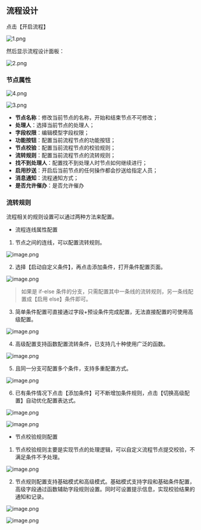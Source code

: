 ## 流程设计

点击【开启流程】

![1.png](https://bce.bdstatic.com/doc/bce-doc/ISUDA/1_0d181ef.png)

然后显示流程设计面板：

![2.png](https://bce.bdstatic.com/doc/bce-doc/ISUDA/2_3a0c67b.png)

### 节点属性

![4.png](https://bce.bdstatic.com/doc/bce-doc/ISUDA/4_64d5079.png)

![3.png](https://bce.bdstatic.com/doc/bce-doc/ISUDA/3_5255565.png)

- **节点名称**：修改当前节点的名称，开始和结束节点不可修改；
- **处理人**：选择当前节点的处理人；
- **字段权限**：编辑模型字段权限；
- **功能按钮**：配置当前流程节点的功能按钮；
- **节点校验**：配置当前流程节点的校验规则；
- **流转规则**：配置当前流程节点的流转规则；
- **找不到处理人**：配置找不到处理人时节点如何继续进行；
- **启用抄送**：开启后当前节点的任何操作都会抄送给指定人员；
- **消息通知**：流程通知方式；
- **是否允许催办**：是否允许催办

### 流转规则

流程相关的规则设置可以通过两种方法来配置。

- 流程连线属性配置

1. 节点之间的连线，可以配置流转规则。

![image.png](https://bce.bdstatic.com/doc/bce-doc/ISUDA/image_d869411.png)

2. 选择【启动自定义条件】，再点击添加条件，打开条件配置页面。

![image.png](https://bce.bdstatic.com/doc/bce-doc/ISUDA/image_cf826c2.png)

> 如果是 if-else 条件的分支，只需配置其中一条线的流转规则，另一条线配置成【启用 else】条件即可。

3. 简单条件配置可直接通过字段+预设条件完成配置，无法直接配置的可使用高级配置。

![image.png](https://bce.bdstatic.com/doc/bce-doc/ISUDA/image_b601b62.png)

4. 高级配置支持函数配置流转条件，已支持几十种使用广泛的函数。

![image.png](https://bce.bdstatic.com/doc/bce-doc/ISUDA/image_b13a101.png)

5. 且同一分支可配置多个条件，支持多重配置方式。

![image.png](https://bce.bdstatic.com/doc/bce-doc/ISUDA/image_a5d5087.png)

6. 已有条件情况下点击【添加条件】可不断增加条件规则，点击【切换高级配置】自动优化配置表达式。

![image.png](https://bce.bdstatic.com/doc/bce-doc/ISUDA/image_f17f9f2.png)

![image.png](https://bce.bdstatic.com/doc/bce-doc/ISUDA/image_5ca531b.png)

- 节点校验规则配置

1. 节点校验规则主要是实现节点的处理逻辑，可以自定义流程节点提交校验，不满足条件不予处理。

![image.png](https://bce.bdstatic.com/doc/bce-doc/ISUDA/image_069b8fa.png)

2. 节点规则配置支持基础模式和高级模式。基础模式支持字段和基础条件配置，高级字段通过函数辅助字段规则设置。同时可设置提示信息，实现校验结果的通知和记录。

![image.png](https://bce.bdstatic.com/doc/bce-doc/ISUDA/image_e27805e.png)

![image.png](https://bce.bdstatic.com/doc/bce-doc/ISUDA/image_a197d35.png)
